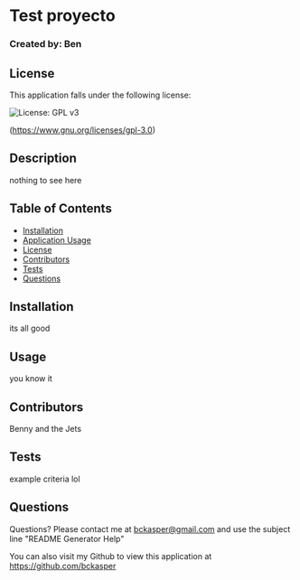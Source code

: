 # Test proyecto
  ### Created by: Ben

  ## License
This application falls under the following license:

![License: GPL v3](https://img.shields.io/badge/License-GPLv3-blue.svg)

(https://www.gnu.org/licenses/gpl-3.0)
  

  ## Description
  nothing to see here

  ## Table of Contents
  - [Installation](#installation)
  - [Application Usage](#usage)
  - [License](#license)
  - [Contributors](#contributors)
  - [Tests](#tests)
  - [Questions](#questions)

  ## Installation
  its all good

  ## Usage
  you know it

  ## Contributors
  Benny and the Jets

  ## Tests
  example criteria lol

  ## Questions
  Questions? Please contact me at bckasper@gmail.com and use the subject line "README Generator Help"

  You can also visit my Github to view this application at https://github.com/bckasper
